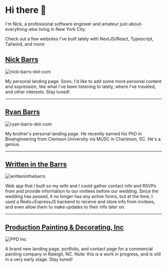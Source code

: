 # Hi there 👋

I'm Nick, a professional software engineer and amateur just-about-everything-else living in New York City.

Check out a few websites I've built lately with NextJS/React, Typescript, Tailwind, and more:

## [Nick Barrs](https://www.nickbarrs.com)

![nick-barrs-dot-com](https://github.com/user-attachments/assets/e72c96d9-545d-4eae-a9a5-502924ba71b7)

My personal landing page. Soon, I'd like to add some more personal content and expression, like what I've been listening to lately, where I've traveled, and other interests. Stay tuned!

***

## [Ryan Barrs](https://www.ryanbarrs.com)

![ryan-barrs-dot-com](https://github.com/user-attachments/assets/137c6b0b-de2f-43c1-a25e-c93c901c980b)

My brother's personal landing page. He recently earned his PhD in Bioengineering from Clemson University via MUSC in Charleson, SC. He's a genius.

***

## [Written in the Barrs](https://www.writteninthebarrs.com)

![writteninthebarrs](https://github.com/user-attachments/assets/70612edc-4127-4729-a068-b3aedb6c18e6)

Web app that I built so my wife and I could gather contact info and RSVPs from and provide information to our invitees before our wedding. Since the wedding has passed, it no longer has any active forms, but at the time, I used a Redis+ExpressJS backend to receive and store info from invitees, and even allow them to make updates to their info later on.

***

## [Production Painting & Decorating, Inc](https://production-painting-decorating-inc.vercel.app/)

![PPD Inc](https://github.com/user-attachments/assets/74b8c515-b512-4064-b944-540a86cc6daf)

A brand new landing page, portfolio, and contact page for a commercial painting company in Raleigh, NC. Note: this is a work in progress, and is still in a very early stage. Stay tuned! 
